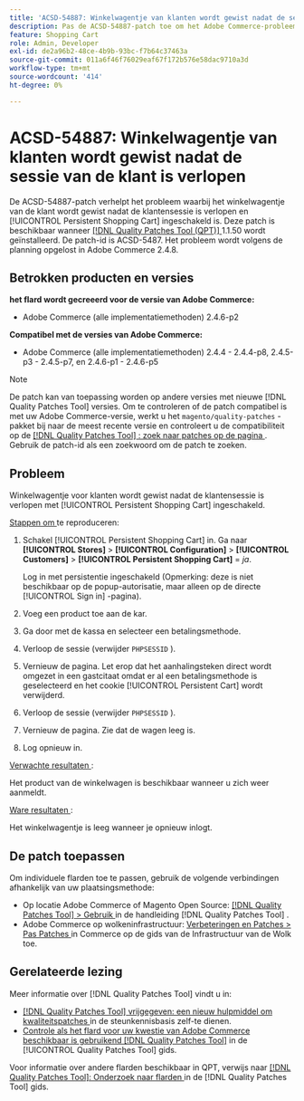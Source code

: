 ```yaml
---
title: 'ACSD-54887: Winkelwagentje van klanten wordt gewist nadat de sessie van de klant is verlopen'
description: Pas de ACSD-54887-patch toe om het Adobe Commerce-probleem op te lossen waarbij het winkelwagentje van de klant wordt gewist nadat de klantensessie is verlopen en [!UICONTROL Persistent Shopping Cart] ingeschakeld is.
feature: Shopping Cart
role: Admin, Developer
exl-id: de2a96b2-48ce-4b9b-93bc-f7b64c37463a
source-git-commit: 011a6f46f76029eaf67f172b576e58dac9710a3d
workflow-type: tm+mt
source-wordcount: '414'
ht-degree: 0%

---
```


# ACSD-54887: Winkelwagentje van klanten wordt gewist nadat de sessie van de klant is verlopen

De ACSD-54887-patch verhelpt het probleem waarbij het winkelwagentje van de klant wordt gewist nadat de klantensessie is verlopen en [!UICONTROL Persistent Shopping Cart] ingeschakeld is. Deze patch is beschikbaar wanneer [[!DNL Quality Patches Tool (QPT)] ](https://experienceleague.adobe.com/en/docs/commerce-operations/tools/quality-patches-tool/quality-patches-tool-to-self-serve-quality-patches) 1.1.50 wordt geïnstalleerd. De patch-id is ACSD-5487. Het probleem wordt volgens de planning opgelost in Adobe Commerce 2.4.8.

## Betrokken producten en versies

**het flard wordt gecreeerd voor de versie van Adobe Commerce:**

* Adobe Commerce (alle implementatiemethoden) 2.4.6-p2

**Compatibel met de versies van Adobe Commerce:**

* Adobe Commerce (alle implementatiemethoden) 2.4.4 - 2.4.4-p8, 2.4.5-p3 - 2.4.5-p7, en 2.4.6-p1 - 2.4.6-p5

>[!NOTE]
>
>De patch kan van toepassing worden op andere versies met nieuwe [!DNL Quality Patches Tool] versies. Om te controleren of de patch compatibel is met uw Adobe Commerce-versie, werkt u het `magento/quality-patches` -pakket bij naar de meest recente versie en controleert u de compatibiliteit op de [[!DNL Quality Patches Tool] : zoek naar patches op de pagina ](https://experienceleague.adobe.com/tools/commerce-quality-patches/index.html) . Gebruik de patch-id als een zoekwoord om de patch te zoeken.

## Probleem

Winkelwagentje voor klanten wordt gewist nadat de klantensessie is verlopen met [!UICONTROL Persistent Shopping Cart] ingeschakeld.

<u> Stappen om </u> te reproduceren:

1. Schakel [!UICONTROL Persistent Shopping Cart] in. Ga naar **[!UICONTROL Stores]** > **[!UICONTROL Configuration]** > **[!UICONTROL Customers]** > **[!UICONTROL Persistent Shopping Cart]** = *ja*.

   Log in met persistentie ingeschakeld (Opmerking: deze is niet beschikbaar op de popup-autorisatie, maar alleen op de directe [!UICONTROL Sign in] -pagina).

1. Voeg een product toe aan de kar.
1. Ga door met de kassa en selecteer een betalingsmethode.
1. Verloop de sessie (verwijder `PHPSESSID` ).
1. Vernieuw de pagina. Let erop dat het aanhalingsteken direct wordt omgezet in een gastcitaat omdat er al een betalingsmethode is geselecteerd en het cookie [!UICONTROL Persistent Cart] wordt verwijderd.
1. Verloop de sessie (verwijder `PHPSESSID` ).
1. Vernieuw de pagina. Zie dat de wagen leeg is.
1. Log opnieuw in.

<u> Verwachte resultaten </u>:

Het product van de winkelwagen is beschikbaar wanneer u zich weer aanmeldt.

<u> Ware resultaten </u>:

Het winkelwagentje is leeg wanneer je opnieuw inlogt.

## De patch toepassen

Om individuele flarden toe te passen, gebruik de volgende verbindingen afhankelijk van uw plaatsingsmethode:

* Op locatie Adobe Commerce of Magento Open Source: [[!DNL Quality Patches Tool] > Gebruik ](/help/tools/quality-patches-tool/usage.md) in de handleiding [!DNL Quality Patches Tool] .
* Adobe Commerce op wolkeninfrastructuur: [ Verbeteringen en Patches > Pas Patches ](https://experienceleague.adobe.com/docs/commerce-cloud-service/user-guide/develop/upgrade/apply-patches.html) in Commerce op de gids van de Infrastructuur van de Wolk toe.

## Gerelateerde lezing

Meer informatie over [!DNL Quality Patches Tool] vindt u in:

* [[!DNL Quality Patches Tool]  vrijgegeven: een nieuw hulpmiddel om kwaliteitspatches ](https://experienceleague.adobe.com/en/docs/commerce-operations/tools/quality-patches-tool/quality-patches-tool-to-self-serve-quality-patches) in de steunkennisbasis zelf-te dienen.
* [ Controle als het flard voor uw kwestie van Adobe Commerce beschikbaar is gebruikend  [!DNL Quality Patches Tool]](/help/tools/quality-patches-tool/patches-available-in-qpt/check-patch-for-magento-issue-with-magento-quality-patches.md) in de [!UICONTROL Quality Patches Tool] gids.


Voor informatie over andere flarden beschikbaar in QPT, verwijs naar [[!DNL Quality Patches Tool]: Onderzoek naar flarden ](https://experienceleague.adobe.com/tools/commerce-quality-patches/index.html) in de [!DNL Quality Patches Tool] gids.
